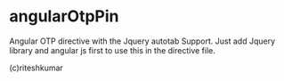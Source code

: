 # angularOtpPin
Angular OTP directive with the Jquery autotab Support.
Just add Jquery library and angular js first to use this in the directive file.

(c)riteshkumar
